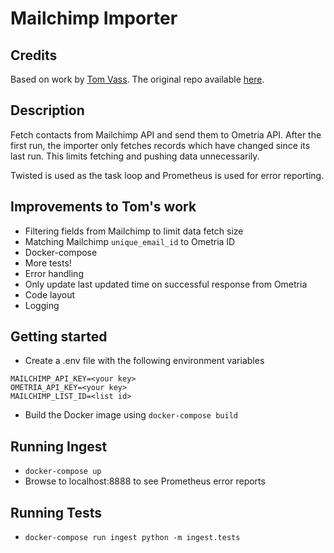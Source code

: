# Mailchimp Importer

## Credits

Based on work by [Tom Vass](mailto:mr.tom.vass@gmail.com).
The original repo available [here](https://github.com/Tomvass/Ometria).

## Description

Fetch contacts from Mailchimp API and send them to Ometria API.
After the first run, the importer only fetches records which have changed since its last run. This limits fetching
and pushing data unnecessarily.

Twisted is used as the task loop and Prometheus is used for error reporting.


## Improvements to Tom's work

* Filtering fields from Mailchimp to limit data fetch size
* Matching Mailchimp `unique_email_id` to Ometria ID
* Docker-compose
* More tests!
* Error handling
* Only update last updated time on successful response from Ometria
* Code layout
* Logging


## Getting started

* Create a .env file with the following environment variables

```
MAILCHIMP_API_KEY=<your key>
OMETRIA_API_KEY=<your key>
MAILCHIMP_LIST_ID=<list id>
```

* Build the Docker image using `docker-compose build`


## Running Ingest

* `docker-compose up`
* Browse to localhost:8888 to see Prometheus error reports


## Running Tests

* `docker-compose run ingest python -m ingest.tests`

